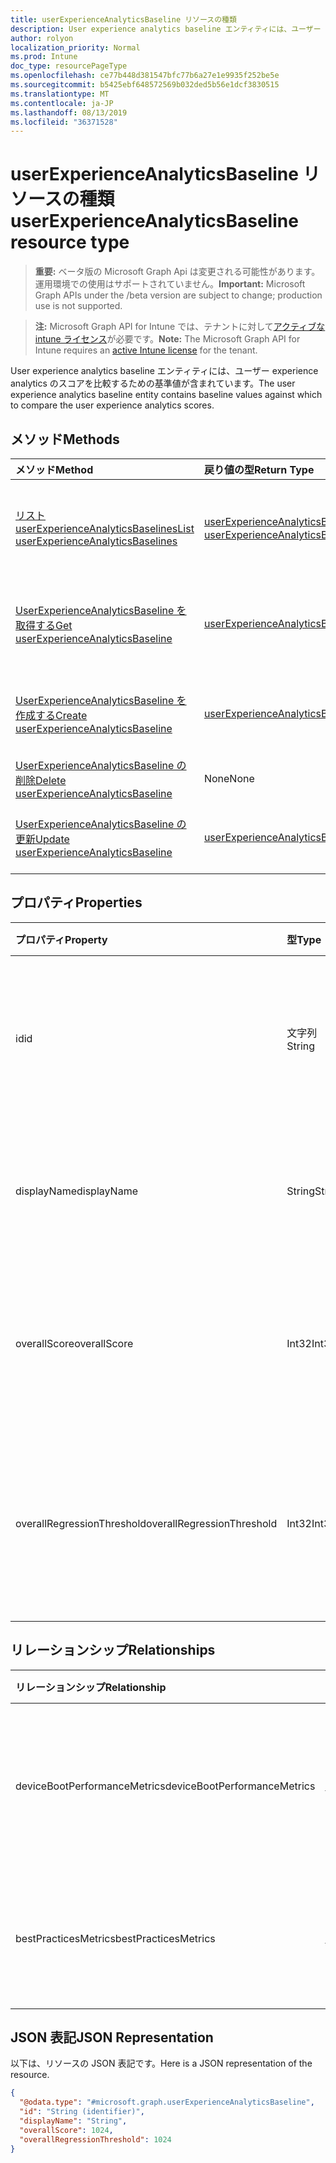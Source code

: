 ```yaml
---
title: userExperienceAnalyticsBaseline リソースの種類
description: User experience analytics baseline エンティティには、ユーザー experience analytics のスコアを比較するための基準値が含まれています。
author: rolyon
localization_priority: Normal
ms.prod: Intune
doc_type: resourcePageType
ms.openlocfilehash: ce77b448d381547bfc77b6a27e1e9935f252be5e
ms.sourcegitcommit: b5425ebf648572569b032ded5b56e1dcf3830515
ms.translationtype: MT
ms.contentlocale: ja-JP
ms.lasthandoff: 08/13/2019
ms.locfileid: "36371528"
---
```

# <a name="userexperienceanalyticsbaseline-resource-type"></a><span data-ttu-id="ad566-103">userExperienceAnalyticsBaseline リソースの種類</span><span class="sxs-lookup"><span data-stu-id="ad566-103">userExperienceAnalyticsBaseline resource type</span></span>

> <span data-ttu-id="ad566-104">**重要:** ベータ版の Microsoft Graph Api は変更される可能性があります。運用環境での使用はサポートされていません。</span><span class="sxs-lookup"><span data-stu-id="ad566-104">**Important:** Microsoft Graph APIs under the /beta version are subject to change; production use is not supported.</span></span>

> <span data-ttu-id="ad566-105">**注:** Microsoft Graph API for Intune では、テナントに対して[アクティブな intune ライセンス](https://go.microsoft.com/fwlink/?linkid=839381)が必要です。</span><span class="sxs-lookup"><span data-stu-id="ad566-105">**Note:** The Microsoft Graph API for Intune requires an [active Intune license](https://go.microsoft.com/fwlink/?linkid=839381) for the tenant.</span></span>

<span data-ttu-id="ad566-106">User experience analytics baseline エンティティには、ユーザー experience analytics のスコアを比較するための基準値が含まれています。</span><span class="sxs-lookup"><span data-stu-id="ad566-106">The user experience analytics baseline entity contains baseline values against which to compare the user experience analytics scores.</span></span>

## <a name="methods"></a><span data-ttu-id="ad566-107">メソッド</span><span class="sxs-lookup"><span data-stu-id="ad566-107">Methods</span></span>
|<span data-ttu-id="ad566-108">メソッド</span><span class="sxs-lookup"><span data-stu-id="ad566-108">Method</span></span>|<span data-ttu-id="ad566-109">戻り値の型</span><span class="sxs-lookup"><span data-stu-id="ad566-109">Return Type</span></span>|<span data-ttu-id="ad566-110">説明</span><span class="sxs-lookup"><span data-stu-id="ad566-110">Description</span></span>|
|:---|:---|:---|
|[<span data-ttu-id="ad566-111">リスト userExperienceAnalyticsBaselines</span><span class="sxs-lookup"><span data-stu-id="ad566-111">List userExperienceAnalyticsBaselines</span></span>](../api/intune-devices-userexperienceanalyticsbaseline-list.md)|<span data-ttu-id="ad566-112">[userExperienceAnalyticsBaseline](../resources/intune-devices-userexperienceanalyticsbaseline.md)コレクション</span><span class="sxs-lookup"><span data-stu-id="ad566-112">[userExperienceAnalyticsBaseline](../resources/intune-devices-userexperienceanalyticsbaseline.md) collection</span></span>|<span data-ttu-id="ad566-113">[UserExperienceAnalyticsBaseline](../resources/intune-devices-userexperienceanalyticsbaseline.md)オブジェクトのプロパティとリレーションシップをリストします。</span><span class="sxs-lookup"><span data-stu-id="ad566-113">List properties and relationships of the [userExperienceAnalyticsBaseline](../resources/intune-devices-userexperienceanalyticsbaseline.md) objects.</span></span>|
|[<span data-ttu-id="ad566-114">UserExperienceAnalyticsBaseline を取得する</span><span class="sxs-lookup"><span data-stu-id="ad566-114">Get userExperienceAnalyticsBaseline</span></span>](../api/intune-devices-userexperienceanalyticsbaseline-get.md)|[<span data-ttu-id="ad566-115">userExperienceAnalyticsBaseline</span><span class="sxs-lookup"><span data-stu-id="ad566-115">userExperienceAnalyticsBaseline</span></span>](../resources/intune-devices-userexperienceanalyticsbaseline.md)|<span data-ttu-id="ad566-116">[UserExperienceAnalyticsBaseline](../resources/intune-devices-userexperienceanalyticsbaseline.md)オブジェクトのプロパティとリレーションシップを読み取ります。</span><span class="sxs-lookup"><span data-stu-id="ad566-116">Read properties and relationships of the [userExperienceAnalyticsBaseline](../resources/intune-devices-userexperienceanalyticsbaseline.md) object.</span></span>|
|[<span data-ttu-id="ad566-117">UserExperienceAnalyticsBaseline を作成する</span><span class="sxs-lookup"><span data-stu-id="ad566-117">Create userExperienceAnalyticsBaseline</span></span>](../api/intune-devices-userexperienceanalyticsbaseline-create.md)|[<span data-ttu-id="ad566-118">userExperienceAnalyticsBaseline</span><span class="sxs-lookup"><span data-stu-id="ad566-118">userExperienceAnalyticsBaseline</span></span>](../resources/intune-devices-userexperienceanalyticsbaseline.md)|<span data-ttu-id="ad566-119">新しい[userExperienceAnalyticsBaseline](../resources/intune-devices-userexperienceanalyticsbaseline.md)オブジェクトを作成します。</span><span class="sxs-lookup"><span data-stu-id="ad566-119">Create a new [userExperienceAnalyticsBaseline](../resources/intune-devices-userexperienceanalyticsbaseline.md) object.</span></span>|
|[<span data-ttu-id="ad566-120">UserExperienceAnalyticsBaseline の削除</span><span class="sxs-lookup"><span data-stu-id="ad566-120">Delete userExperienceAnalyticsBaseline</span></span>](../api/intune-devices-userexperienceanalyticsbaseline-delete.md)|<span data-ttu-id="ad566-121">None</span><span class="sxs-lookup"><span data-stu-id="ad566-121">None</span></span>|<span data-ttu-id="ad566-122">[UserExperienceAnalyticsBaseline](../resources/intune-devices-userexperienceanalyticsbaseline.md)を削除します。</span><span class="sxs-lookup"><span data-stu-id="ad566-122">Deletes a [userExperienceAnalyticsBaseline](../resources/intune-devices-userexperienceanalyticsbaseline.md).</span></span>|
|[<span data-ttu-id="ad566-123">UserExperienceAnalyticsBaseline の更新</span><span class="sxs-lookup"><span data-stu-id="ad566-123">Update userExperienceAnalyticsBaseline</span></span>](../api/intune-devices-userexperienceanalyticsbaseline-update.md)|[<span data-ttu-id="ad566-124">userExperienceAnalyticsBaseline</span><span class="sxs-lookup"><span data-stu-id="ad566-124">userExperienceAnalyticsBaseline</span></span>](../resources/intune-devices-userexperienceanalyticsbaseline.md)|<span data-ttu-id="ad566-125">[UserExperienceAnalyticsBaseline](../resources/intune-devices-userexperienceanalyticsbaseline.md)オブジェクトのプロパティを更新します。</span><span class="sxs-lookup"><span data-stu-id="ad566-125">Update the properties of a [userExperienceAnalyticsBaseline](../resources/intune-devices-userexperienceanalyticsbaseline.md) object.</span></span>|

## <a name="properties"></a><span data-ttu-id="ad566-126">プロパティ</span><span class="sxs-lookup"><span data-stu-id="ad566-126">Properties</span></span>
|<span data-ttu-id="ad566-127">プロパティ</span><span class="sxs-lookup"><span data-stu-id="ad566-127">Property</span></span>|<span data-ttu-id="ad566-128">型</span><span class="sxs-lookup"><span data-stu-id="ad566-128">Type</span></span>|<span data-ttu-id="ad566-129">説明</span><span class="sxs-lookup"><span data-stu-id="ad566-129">Description</span></span>|
|:---|:---|:---|
|<span data-ttu-id="ad566-130">id</span><span class="sxs-lookup"><span data-stu-id="ad566-130">id</span></span>|<span data-ttu-id="ad566-131">文字列</span><span class="sxs-lookup"><span data-stu-id="ad566-131">String</span></span>|<span data-ttu-id="ad566-132">ユーザー experience analytics のベースラインの一意の識別子。</span><span class="sxs-lookup"><span data-stu-id="ad566-132">The unique identifier of the user experience analytics baseline.</span></span>|
|<span data-ttu-id="ad566-133">displayName</span><span class="sxs-lookup"><span data-stu-id="ad566-133">displayName</span></span>|<span data-ttu-id="ad566-134">String</span><span class="sxs-lookup"><span data-stu-id="ad566-134">String</span></span>|<span data-ttu-id="ad566-135">ユーザー experience analytics のベースラインの名前。</span><span class="sxs-lookup"><span data-stu-id="ad566-135">The name of the user experience analytics baseline.</span></span>|
|<span data-ttu-id="ad566-136">overallScore</span><span class="sxs-lookup"><span data-stu-id="ad566-136">overallScore</span></span>|<span data-ttu-id="ad566-137">Int32</span><span class="sxs-lookup"><span data-stu-id="ad566-137">Int32</span></span>|<span data-ttu-id="ad566-138">ユーザー experience analytics のベースラインの全体的なスコア。</span><span class="sxs-lookup"><span data-stu-id="ad566-138">The overall score of the user experience analytics baseline.</span></span>|
|<span data-ttu-id="ad566-139">overallRegressionThreshold</span><span class="sxs-lookup"><span data-stu-id="ad566-139">overallRegressionThreshold</span></span>|<span data-ttu-id="ad566-140">Int32</span><span class="sxs-lookup"><span data-stu-id="ad566-140">Int32</span></span>|<span data-ttu-id="ad566-141">ユーザー experience analytics のベースラインの全体的な回帰しきい値。</span><span class="sxs-lookup"><span data-stu-id="ad566-141">The overall regression threshold of the user experience analytics baseline.</span></span>|

## <a name="relationships"></a><span data-ttu-id="ad566-142">リレーションシップ</span><span class="sxs-lookup"><span data-stu-id="ad566-142">Relationships</span></span>
|<span data-ttu-id="ad566-143">リレーションシップ</span><span class="sxs-lookup"><span data-stu-id="ad566-143">Relationship</span></span>|<span data-ttu-id="ad566-144">型</span><span class="sxs-lookup"><span data-stu-id="ad566-144">Type</span></span>|<span data-ttu-id="ad566-145">説明</span><span class="sxs-lookup"><span data-stu-id="ad566-145">Description</span></span>|
|:---|:---|:---|
|<span data-ttu-id="ad566-146">deviceBootPerformanceMetrics</span><span class="sxs-lookup"><span data-stu-id="ad566-146">deviceBootPerformanceMetrics</span></span>|[<span data-ttu-id="ad566-147">userExperienceAnalyticsCategory</span><span class="sxs-lookup"><span data-stu-id="ad566-147">userExperienceAnalyticsCategory</span></span>](../resources/intune-devices-userexperienceanalyticscategory.md)|<span data-ttu-id="ad566-148">ユーザー experience analytics デバイスのブートパフォーマンス指標。</span><span class="sxs-lookup"><span data-stu-id="ad566-148">The user experience analytics device boot performance metrics.</span></span>|
|<span data-ttu-id="ad566-149">bestPracticesMetrics</span><span class="sxs-lookup"><span data-stu-id="ad566-149">bestPracticesMetrics</span></span>|[<span data-ttu-id="ad566-150">userExperienceAnalyticsCategory</span><span class="sxs-lookup"><span data-stu-id="ad566-150">userExperienceAnalyticsCategory</span></span>](../resources/intune-devices-userexperienceanalyticscategory.md)|<span data-ttu-id="ad566-151">ユーザー操作分析のベストプラクティスの指標。</span><span class="sxs-lookup"><span data-stu-id="ad566-151">The user experience analytics best practices metrics.</span></span>|

## <a name="json-representation"></a><span data-ttu-id="ad566-152">JSON 表記</span><span class="sxs-lookup"><span data-stu-id="ad566-152">JSON Representation</span></span>
<span data-ttu-id="ad566-153">以下は、リソースの JSON 表記です。</span><span class="sxs-lookup"><span data-stu-id="ad566-153">Here is a JSON representation of the resource.</span></span>
<!-- {
  "blockType": "resource",
  "keyProperty": "id",
  "@odata.type": "microsoft.graph.userExperienceAnalyticsBaseline"
}
-->
``` json
{
  "@odata.type": "#microsoft.graph.userExperienceAnalyticsBaseline",
  "id": "String (identifier)",
  "displayName": "String",
  "overallScore": 1024,
  "overallRegressionThreshold": 1024
}
```



